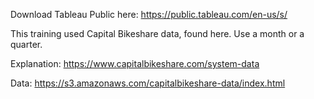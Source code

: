 
Download Tableau Public here: https://public.tableau.com/en-us/s/

This training used Capital Bikeshare data, found here. Use a month or a quarter. 

Explanation: https://www.capitalbikeshare.com/system-data

Data: https://s3.amazonaws.com/capitalbikeshare-data/index.html
